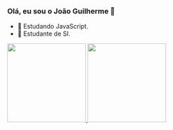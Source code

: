 ### Olá, eu sou o João Guilherme 👋

- 🌱 Estudando JavaScript.
- 🌱 Estudante de SI.

<div>
  <a href="https://github.com/joaohuber">
  <img height="180em" src="https://github-readme-stats.vercel.app/api?username=joaohuber&show_icons-true&theme=dracula&include_all_commits=true&count_private=true"/>
     <img height="180em" src="https://github-readme-stats.vercel.app/api/top-langs/?username=joaohuber&layout=compact&langs_count=16&theme=dracula"/>
